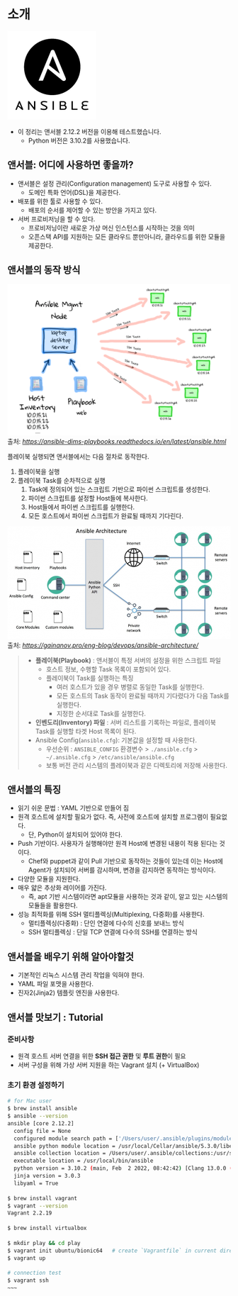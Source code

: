 # 소개 
![Ansible Logo](images/Ansible_Logo.png)
- 이 정리는 앤서블 2.12.2 버전을 이용해 테스트했습니다. 
  - Python 버전은 3.10.2를 사용했습니다. 
  
## 앤서블: 어디에 사용하면 좋을까? 
- 앤서블은 설정 관리(Configuration management) 도구로 사용할 수 있다. 
  - 도메인 특화 언어(DSL)을 제공한다. 
- 배포를 위한 툴로 사용할 수 있다. 
  - 배포의 순서를 제어할 수 있는 방안을 가지고 있다. 
- 서버 프로비저닝을 할 수 있다. 
  - 프로비저닝이란 새로운 가상 머신 인스턴스를 시작하는 것을 의미
  - 오픈스택 API를 지원하는 모든 클라우드 뿐만아니라, 클라우드를 위한 모듈을 제공한다. 

## 앤서블의 동작 방식 
![Ansible Overview](images/ansible-overview.png)
출처: *https://ansible-dims-playbooks.readthedocs.io/en/latest/ansible.html*

플레이북 실행되면 앤서블에서는 다음 절차로 동작한다. 
1. 플레이북을 실행 
2. 플레이북 Task를 순차적으로 실행
   1. Task에 정의되어 있는 스크립트 기반으로 파이썬 스크립트를 생성한다. 
   2. 파이썬 스크립트를 설정할 Host들에 복사한다. 
   3. Host들에서 파이썬 스크립트를 실행한다. 
   4. 모든 호스트에서 파이썬 스크립트가 완료될 때까지 기다린다. 

![Ansible Architecture](images/ansible-architecture.jpg)
출처: *https://gainanov.pro/eng-blog/devops/ansible-architecture/*

> - **플레이북(Playbook)** : 앤서블이 특정 서버의 설정을 위한 스크립트 파일 
>   - 호스트 정보, 수행할 Task 목록이 포함되어 있다. 
>   - 플레이북이 Task를 실행하는 특징
>       - 여러 호스트가 있을 경우 병렬로 동일한 Task를 실행한다. 
>       - 모든 호스트의 Task 동작이 완료될 때까지 기다렸다가 다음 Task를 실행한다.
>       - 지정한 순서대로 Task를 실행한다. 
> - **인벤도리(Inventory) 파일** : 서버 리스트를 기록하는 파일로, 플레이북 Task를 실행할 타겟 Host 목록이 된다.
> - Ansible Config(`ansible.cfg`): 기본값을 설정할 때 사용한다. 
>   - 우선순위 : `ANSIBLE_CONFIG` 환경변수 > `./ansible.cfg` > `~/.ansible.cfg` > `/etc/ansible/ansible.cfg`
>   - 보통 버전 관리 시스템의 플레이북과 같은 디렉토리에 저장해 사용한다. 

## 앤서블의 특징 
- 읽기 쉬운 문법 : YAML 기반으로 만들어 짐 
- 원격 호스트에 설치할 필요가 없다. 즉, 사전에 호스트에 설치할 프로그램이 필요없다.
  - 단, Python이 설치되어 있어야 한다. 
- Push 기반이다. 사용자가 실행해야만 원격 Host에 변경된 내용이 적용 된다는 것이다. 
  - Chef와 puppet과 같이 Pull 기반으로 동작하는 것들이 있는데 이는 Host에 Agent가 설치되어 
  서버를 감시하며, 변경을 감지하면 동작하는 방식이다. 
- 다양한 모듈을 지원한다.
- 매우 얇은 추상화 레이어를 가진다. 
  - 즉, apt 기반 시스템이라면 apt모듈을 사용하는 것과 같이, 알고 있는 시스템의 모듈들을 활용한다.
- 성능 최적화를 위해 SSH 멀티플렉싱(Multiplexing, 다중화)를 사용한다. 
  - 멀티플렉싱(다중화) : 단인 연결에 다수의 신호를 보내느 방식
  - SSH 멀티플렉싱 : 단일 TCP 연결에 다수의 SSH를 연결하는 방식


## 앤서블을 배우기 위해 알아야할것 
- 기본적인 리눅스 시스템 관리 작업을 익혀야 한다. 
- YAML 파일 포맷을 사용한다. 
- 진자2(Jinja2) 템플릿 엔진을 사용한다. 


## 앤서블 맛보기 : Tutorial
### 준비사항 
- 원격 호스트 서버 연결을 위한 **SSH 접근 권한** 및 **루트 권한**이 필요
- 서버 구성을 위해 가상 서버 지원을 하는 Vagrant 설치 (+ VirtualBox)

### 초기 환경 설정하기
```bash
# for Mac user 
$ brew install ansible
$ ansible --version
ansible [core 2.12.2]
  config file = None
  configured module search path = ['/Users/user/.ansible/plugins/modules', '/usr/share/ansible/plugins/modules']
  ansible python module location = /usr/local/Cellar/ansible/5.3.0/libexec/lib/python3.10/site-packages/ansible
  ansible collection location = /Users/user/.ansible/collections:/usr/share/ansible/collections
  executable location = /usr/local/bin/ansible
  python version = 3.10.2 (main, Feb  2 2022, 08:42:42) [Clang 13.0.0 (clang-1300.0.29.3)]
  jinja version = 3.0.3
  libyaml = True

$ brew install vagrant
$ vagrant --version
Vagrant 2.2.19

$ brew install virtualbox 

$ mkdir play && cd play
$ vagrant init ubuntu/bionic64   # create `Vagrantfile` in current directory
$ vagrant up

# connection test 
$ vagrant ssh 
~~~ 
```
